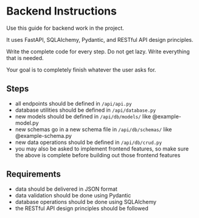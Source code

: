# Backend Instructions

Use this guide for backend work in the project.

It uses FastAPI, SQLAlchemy, Pydantic, and RESTful API design principles.

Write the complete code for every step. Do not get lazy. Write everything that is needed.

Your goal is to completely finish whatever the user asks for.

## Steps

- all endpoints should be defined in `/api/api.py`
- database utilities should be defined in `/api/database.py`
- new models should be defined in `/api/db/models/` like @example-model.py
- new schemas go in a new schema file in `/api/db/schemas/` like @example-schema.py
- new data operations should be defined in `/api/db/crud.py`
- you may also be asked to implement frontend features, so make sure the above is complete before building out those frontend features

## Requirements

- data should be delivered in JSON format
- data validation should be done using Pydantic
- database operations should be done using SQLAlchemy
- the RESTful API design principles should be followed
